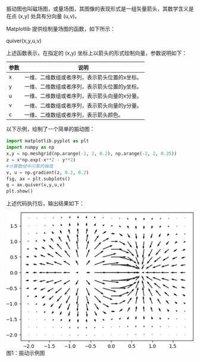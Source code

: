 振动图也叫磁场图，或量场图，其图像的表现形式是一组矢量箭头，其数学含义是在点 (x,y) 处具有分向量 (u,v)。

Matplotlib 提供绘制量场图的函数，如下所示：

quiver(x,y,u,v)

上述函数表示，在指定的 (x,y) 坐标上以箭头的形式绘制向量，参数说明如下：



| 参数 | 说明                                          |
| ---- | --------------------------------------------- |
| x    | 一维、二维数组或者序列，表示箭头位置的x坐标。 |
| y    | 一维、二维数组或者序列，表示箭头位置的y坐标。 |
| u    | 一维、二维数组或者序列，表示箭头向量的x分量。 |
| v    | 一维、二维数组或者序列，表示箭头向量的y分量。 |
| c    | 一维、二维数组或者序列，表示箭头颜色。        |


以下示例，绘制了一个简单的振动图：

```python
import matplotlib.pyplot as plt
import numpy as np
x,y = np.meshgrid(np.arange(-2, 2, 0.2), np.arange(-2, 2, 0.25))
z = x*np.exp(-x**2 - y**2)
#计算数组中元素的梯度
v, u = np.gradient(z, 0.2, 0.2)
fig, ax = plt.subplots()
q = ax.quiver(x,y,u,v)
plt.show()
```

上述代码执行后，输出结果如下：



![matplotlib画图](res/13335U429-0.gif)
图1：振动示例图